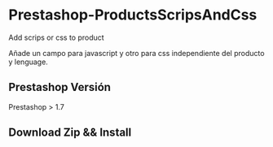 # Prestashop-ProductsScripsAndCss
Add scrips or css to product

Añade un campo para javascript y otro para css independiente del producto y lenguage. 

## Prestashop Versión 
Prestashop > 1.7

## Download Zip && Install
